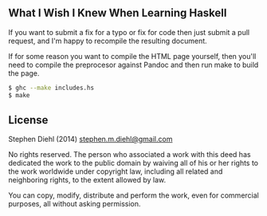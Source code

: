 What I Wish I Knew When Learning Haskell
----------------------------------------

If you want to submit a fix for a typo or fix for code then just submit a pull request, and I'm happy to
recompile the resulting document.

If for some reason you want to compile the HTML page yourself, then you'll need to compile the preprocesor
against Pandoc and then run make to build the page.

```bash
$ ghc --make includes.hs
$ make
```

License
-------

Stephen Diehl (2014)
stephen.m.diehl@gmail.com

No rights reserved. The person who associated a work with this deed has dedicated the work to the public
domain by waiving all of his or her rights to the work worldwide under copyright law, including all related
and neighboring rights, to the extent allowed by law.

You can copy, modify, distribute and perform the work, even for commercial purposes, all without asking
permission.
